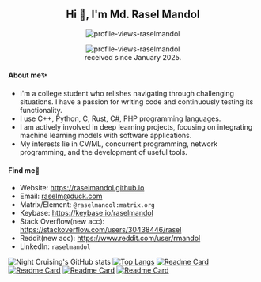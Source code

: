 <h2 align="center">Hi 👋, I'm Md. Rasel Mandol</h2>

<p align="center">
    <img src="https://count.getloli.com/get/@:raselmandol?theme=rule34" alt="profile-views-raselmandol">
</p>

<div align="center">
    <img src="https://komarev.com/ghpvc/?username=raselmandol" alt="profile-views-raselmandol">
 </div>
<div align="center">received since January 2025. </div>
 
#### About me✨ 

* I'm a college student who relishes navigating through challenging situations. I have a passion for writing code and continuously testing its functionality.
* I use C++, Python, C, Rust, C#, PHP programming languages.
* I am actively involved in deep learning projects, focusing on integrating machine learning models with software applications.
* My interests lie in CV/ML, concurrent programming, network programming, and the development of useful tools.

#### Find me👀

* Website: <https://raselmandol.github.io>
* Email: <raselm@duck.com>
* Matrix/Element: `@raselmandol:matrix.org`
* Keybase: <https://keybase.io/raselmandol>
* Stack Overflow(new acc): <https://stackoverflow.com/users/30438446/rasel>
* Reddit(new acc): <https://www.reddit.com/user/rmandol>
* LinkedIn: `raselmandol`

![Night Cruising's GitHub stats](https://github-readme-stats-self-gules.vercel.app/api?username=raselmandol&show_icons=true&count_private=true)
[![Top Langs](https://github-readme-stats-self-gules.vercel.app/api/top-langs/?username=raselmandol&layout=compact&hide=javascript,html,css,PowerShell)](https://github.com/raselmandol)
[![Readme Card](https://github-readme-stats-self-gules.vercel.app/api/pin/?username=raselmandol&repo=KOELbit-RvA)](https://github.com/raselmandol/KOELbit-RvA)
[![Readme Card](https://github-readme-stats-self-gules.vercel.app/api/pin/?username=raselmandol&repo=ubGUI)](https://github.com/raselmandol/ubGUI)
[![Readme Card](https://github-readme-stats-self-gules.vercel.app/api/pin/?username=raselmandol&repo=comprehensive-rust-bn)](https://github.com/raselmandol/comprehensive-rust-bn)
[![Readme Card](https://github-readme-stats-self-gules.vercel.app/api/pin/?username=raselmandol&repo=comprehensive-rust-bn-desktop)](https://github.com/raselmandol/comprehensive-rust-bn-desktop)
